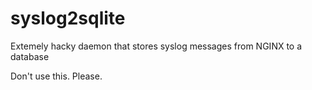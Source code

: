 # syslog2sqlite
Extemely hacky daemon that stores syslog messages from NGINX to a database

Don't use this. Please.
